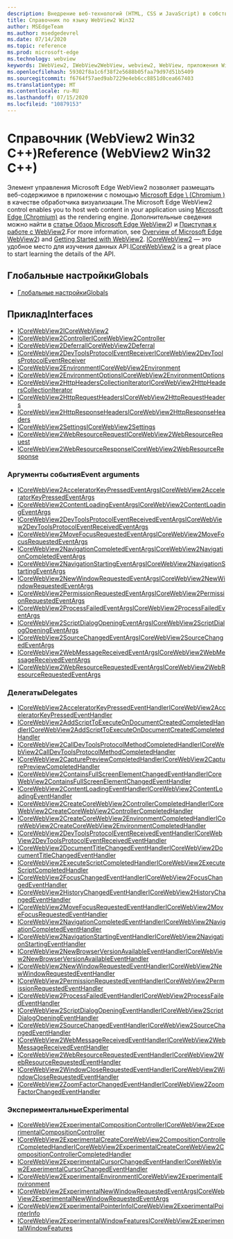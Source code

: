 ```yaml
---
description: Внедрение веб-технологий (HTML, CSS и JavaScript) в собственные приложения с помощью элемента управления Microsoft Edge WebView2
title: Справочник по языку WebView2 Win32
author: MSEdgeTeam
ms.author: msedgedevrel
ms.date: 07/14/2020
ms.topic: reference
ms.prod: microsoft-edge
ms.technology: webview
keywords: IWebView2, IWebView2WebView, webview2, WebView, приложения Win32, Win32, EDGE, ICoreWebView2, ICoreWebView2Controller, элемент управления "веб-браузер", HTML Edge
ms.openlocfilehash: 59302f8a1c6f38f2e5688b05faa79d97d51b5409
ms.sourcegitcommit: f6764f57aed9ab7229e4eb6cc8851d0cea667403
ms.translationtype: MT
ms.contentlocale: ru-RU
ms.lasthandoff: 07/15/2020
ms.locfileid: "10879153"
---
```

# <span data-ttu-id="6f831-104">Справочник (WebView2 Win32 C++)</span><span class="sxs-lookup"><span data-stu-id="6f831-104">Reference (WebView2 Win32 C++)</span></span>  

<span data-ttu-id="6f831-105">Элемент управления Microsoft Edge WebView2 позволяет размещать веб-содержимое в приложении с помощью [Microsoft Edge \ (Chromium \)](https://www.microsoftedgeinsider.com) в качестве обработчика визуализации.</span><span class="sxs-lookup"><span data-stu-id="6f831-105">The Microsoft Edge WebView2 control enables you to host web content in your application using [Microsoft Edge \(Chromium\)](https://www.microsoftedgeinsider.com) as the rendering engine.</span></span>  <span data-ttu-id="6f831-106">Дополнительные сведения можно найти в [статье Обзор Microsoft Edge WebView2](../../index.md)) и [Приступая к работе с WebView2](../../gettingstarted/win32.md).</span><span class="sxs-lookup"><span data-stu-id="6f831-106">For more information, see [Overview of Microsoft Edge WebView2](../../index.md)) and [Getting Started with WebView2](../../gettingstarted/win32.md).</span></span>  <span data-ttu-id="6f831-107">[ICoreWebView2](0-9-538/ICoreWebView2.md) — это удобное место для изучения данных API.</span><span class="sxs-lookup"><span data-stu-id="6f831-107">[ICoreWebView2](0-9-538/ICoreWebView2.md) is a great place to start learning the details of the API.</span></span>  

## <span data-ttu-id="6f831-108">Глобальные настройки</span><span class="sxs-lookup"><span data-stu-id="6f831-108">Globals</span></span>  

*   [<span data-ttu-id="6f831-109">Глобальные настройки</span><span class="sxs-lookup"><span data-stu-id="6f831-109">Globals</span></span>](0-9-538/webview2-idl.md)  

## <span data-ttu-id="6f831-110">Приклад</span><span class="sxs-lookup"><span data-stu-id="6f831-110">Interfaces</span></span>  
*   [<span data-ttu-id="6f831-111">ICoreWebView2</span><span class="sxs-lookup"><span data-stu-id="6f831-111">ICoreWebView2</span></span>](0-9-538/icorewebview2.md)
*   [<span data-ttu-id="6f831-112">ICoreWebView2Controller</span><span class="sxs-lookup"><span data-stu-id="6f831-112">ICoreWebView2Controller</span></span>](0-9-538/icorewebview2controller.md)
*   [<span data-ttu-id="6f831-113">ICoreWebView2Deferral</span><span class="sxs-lookup"><span data-stu-id="6f831-113">ICoreWebView2Deferral</span></span>](0-9-538/icorewebview2deferral.md)
*   [<span data-ttu-id="6f831-114">ICoreWebView2DevToolsProtocolEventReceiver</span><span class="sxs-lookup"><span data-stu-id="6f831-114">ICoreWebView2DevToolsProtocolEventReceiver</span></span>](0-9-538/icorewebview2devtoolsprotocoleventreceiver.md)
*   [<span data-ttu-id="6f831-115">ICoreWebView2Environment</span><span class="sxs-lookup"><span data-stu-id="6f831-115">ICoreWebView2Environment</span></span>](0-9-538/icorewebview2environment.md)
*   [<span data-ttu-id="6f831-116">ICoreWebView2EnvironmentOptions</span><span class="sxs-lookup"><span data-stu-id="6f831-116">ICoreWebView2EnvironmentOptions</span></span>](0-9-538/icorewebview2environmentoptions.md)
*   [<span data-ttu-id="6f831-117">ICoreWebView2HttpHeadersCollectionIterator</span><span class="sxs-lookup"><span data-stu-id="6f831-117">ICoreWebView2HttpHeadersCollectionIterator</span></span>](0-9-538/icorewebview2httpheaderscollectioniterator.md)
*   [<span data-ttu-id="6f831-118">ICoreWebView2HttpRequestHeaders</span><span class="sxs-lookup"><span data-stu-id="6f831-118">ICoreWebView2HttpRequestHeaders</span></span>](0-9-538/icorewebview2httprequestheaders.md)
*   [<span data-ttu-id="6f831-119">ICoreWebView2HttpResponseHeaders</span><span class="sxs-lookup"><span data-stu-id="6f831-119">ICoreWebView2HttpResponseHeaders</span></span>](0-9-538/icorewebview2httpresponseheaders.md)
*   [<span data-ttu-id="6f831-120">ICoreWebView2Settings</span><span class="sxs-lookup"><span data-stu-id="6f831-120">ICoreWebView2Settings</span></span>](0-9-538/icorewebview2settings.md)
*   [<span data-ttu-id="6f831-121">ICoreWebView2WebResourceRequest</span><span class="sxs-lookup"><span data-stu-id="6f831-121">ICoreWebView2WebResourceRequest</span></span>](0-9-538/icorewebview2webresourcerequest.md)
*   [<span data-ttu-id="6f831-122">ICoreWebView2WebResourceResponse</span><span class="sxs-lookup"><span data-stu-id="6f831-122">ICoreWebView2WebResourceResponse</span></span>](0-9-538/icorewebview2webresourceresponse.md)

### <span data-ttu-id="6f831-123">Аргументы события</span><span class="sxs-lookup"><span data-stu-id="6f831-123">Event arguments</span></span>

*   [<span data-ttu-id="6f831-124">ICoreWebView2AcceleratorKeyPressedEventArgs</span><span class="sxs-lookup"><span data-stu-id="6f831-124">ICoreWebView2AcceleratorKeyPressedEventArgs</span></span>](0-9-538/icorewebview2acceleratorkeypressedeventargs.md)
*   [<span data-ttu-id="6f831-125">ICoreWebView2ContentLoadingEventArgs</span><span class="sxs-lookup"><span data-stu-id="6f831-125">ICoreWebView2ContentLoadingEventArgs</span></span>](0-9-538/icorewebview2contentloadingeventargs.md)
*   [<span data-ttu-id="6f831-126">ICoreWebView2DevToolsProtocolEventReceivedEventArgs</span><span class="sxs-lookup"><span data-stu-id="6f831-126">ICoreWebView2DevToolsProtocolEventReceivedEventArgs</span></span>](0-9-538/icorewebview2devtoolsprotocoleventreceivedeventargs.md)
*   [<span data-ttu-id="6f831-127">ICoreWebView2MoveFocusRequestedEventArgs</span><span class="sxs-lookup"><span data-stu-id="6f831-127">ICoreWebView2MoveFocusRequestedEventArgs</span></span>](0-9-538/icorewebview2movefocusrequestedeventargs.md)
*   [<span data-ttu-id="6f831-128">ICoreWebView2NavigationCompletedEventArgs</span><span class="sxs-lookup"><span data-stu-id="6f831-128">ICoreWebView2NavigationCompletedEventArgs</span></span>](0-9-538/icorewebview2navigationcompletedeventargs.md)
*   [<span data-ttu-id="6f831-129">ICoreWebView2NavigationStartingEventArgs</span><span class="sxs-lookup"><span data-stu-id="6f831-129">ICoreWebView2NavigationStartingEventArgs</span></span>](0-9-538/icorewebview2navigationstartingeventargs.md)
*   [<span data-ttu-id="6f831-130">ICoreWebView2NewWindowRequestedEventArgs</span><span class="sxs-lookup"><span data-stu-id="6f831-130">ICoreWebView2NewWindowRequestedEventArgs</span></span>](0-9-538/icorewebview2newwindowrequestedeventargs.md)
*   [<span data-ttu-id="6f831-131">ICoreWebView2PermissionRequestedEventArgs</span><span class="sxs-lookup"><span data-stu-id="6f831-131">ICoreWebView2PermissionRequestedEventArgs</span></span>](0-9-538/icorewebview2permissionrequestedeventargs.md)
*   [<span data-ttu-id="6f831-132">ICoreWebView2ProcessFailedEventArgs</span><span class="sxs-lookup"><span data-stu-id="6f831-132">ICoreWebView2ProcessFailedEventArgs</span></span>](0-9-538/icorewebview2processfailedeventargs.md)
*   [<span data-ttu-id="6f831-133">ICoreWebView2ScriptDialogOpeningEventArgs</span><span class="sxs-lookup"><span data-stu-id="6f831-133">ICoreWebView2ScriptDialogOpeningEventArgs</span></span>](0-9-538/icorewebview2scriptdialogopeningeventargs.md)
*   [<span data-ttu-id="6f831-134">ICoreWebView2SourceChangedEventArgs</span><span class="sxs-lookup"><span data-stu-id="6f831-134">ICoreWebView2SourceChangedEventArgs</span></span>](0-9-538/icorewebview2sourcechangedeventargs.md)
*   [<span data-ttu-id="6f831-135">ICoreWebView2WebMessageReceivedEventArgs</span><span class="sxs-lookup"><span data-stu-id="6f831-135">ICoreWebView2WebMessageReceivedEventArgs</span></span>](0-9-538/icorewebview2webmessagereceivedeventargs.md)
*   [<span data-ttu-id="6f831-136">ICoreWebView2WebResourceRequestedEventArgs</span><span class="sxs-lookup"><span data-stu-id="6f831-136">ICoreWebView2WebResourceRequestedEventArgs</span></span>](0-9-538/icorewebview2webresourcerequestedeventargs.md)

### <span data-ttu-id="6f831-137">Делегаты</span><span class="sxs-lookup"><span data-stu-id="6f831-137">Delegates</span></span>

*   [<span data-ttu-id="6f831-138">ICoreWebView2AcceleratorKeyPressedEventHandler</span><span class="sxs-lookup"><span data-stu-id="6f831-138">ICoreWebView2AcceleratorKeyPressedEventHandler</span></span>](0-9-538/icorewebview2acceleratorkeypressedeventhandler.md)
*   [<span data-ttu-id="6f831-139">ICoreWebView2AddScriptToExecuteOnDocumentCreatedCompletedHandler</span><span class="sxs-lookup"><span data-stu-id="6f831-139">ICoreWebView2AddScriptToExecuteOnDocumentCreatedCompletedHandler</span></span>](0-9-538/icorewebview2addscripttoexecuteondocumentcreatedcompletedhandler.md)
*   [<span data-ttu-id="6f831-140">ICoreWebView2CallDevToolsProtocolMethodCompletedHandler</span><span class="sxs-lookup"><span data-stu-id="6f831-140">ICoreWebView2CallDevToolsProtocolMethodCompletedHandler</span></span>](0-9-538/icorewebview2calldevtoolsprotocolmethodcompletedhandler.md)
*   [<span data-ttu-id="6f831-141">ICoreWebView2CapturePreviewCompletedHandler</span><span class="sxs-lookup"><span data-stu-id="6f831-141">ICoreWebView2CapturePreviewCompletedHandler</span></span>](0-9-538/icorewebview2capturepreviewcompletedhandler.md)
*   [<span data-ttu-id="6f831-142">ICoreWebView2ContainsFullScreenElementChangedEventHandler</span><span class="sxs-lookup"><span data-stu-id="6f831-142">ICoreWebView2ContainsFullScreenElementChangedEventHandler</span></span>](0-9-538/icorewebview2containsfullscreenelementchangedeventhandler.md)
*   [<span data-ttu-id="6f831-143">ICoreWebView2ContentLoadingEventHandler</span><span class="sxs-lookup"><span data-stu-id="6f831-143">ICoreWebView2ContentLoadingEventHandler</span></span>](0-9-538/icorewebview2contentloadingeventhandler.md)
*   [<span data-ttu-id="6f831-144">ICoreWebView2CreateCoreWebView2ControllerCompletedHandler</span><span class="sxs-lookup"><span data-stu-id="6f831-144">ICoreWebView2CreateCoreWebView2ControllerCompletedHandler</span></span>](0-9-538/icorewebview2createcorewebview2controllercompletedhandler.md)
*   [<span data-ttu-id="6f831-145">ICoreWebView2CreateCoreWebView2EnvironmentCompletedHandler</span><span class="sxs-lookup"><span data-stu-id="6f831-145">ICoreWebView2CreateCoreWebView2EnvironmentCompletedHandler</span></span>](0-9-538/icorewebview2createcorewebview2environmentcompletedhandler.md)
*   [<span data-ttu-id="6f831-146">ICoreWebView2DevToolsProtocolEventReceivedEventHandler</span><span class="sxs-lookup"><span data-stu-id="6f831-146">ICoreWebView2DevToolsProtocolEventReceivedEventHandler</span></span>](0-9-538/icorewebview2devtoolsprotocoleventreceivedeventhandler.md)
*   [<span data-ttu-id="6f831-147">ICoreWebView2DocumentTitleChangedEventHandler</span><span class="sxs-lookup"><span data-stu-id="6f831-147">ICoreWebView2DocumentTitleChangedEventHandler</span></span>](0-9-538/icorewebview2documenttitlechangedeventhandler.md)
*   [<span data-ttu-id="6f831-148">ICoreWebView2ExecuteScriptCompletedHandler</span><span class="sxs-lookup"><span data-stu-id="6f831-148">ICoreWebView2ExecuteScriptCompletedHandler</span></span>](0-9-538/icorewebview2executescriptcompletedhandler.md)
*   [<span data-ttu-id="6f831-149">ICoreWebView2FocusChangedEventHandler</span><span class="sxs-lookup"><span data-stu-id="6f831-149">ICoreWebView2FocusChangedEventHandler</span></span>](0-9-538/icorewebview2focuschangedeventhandler.md)
*   [<span data-ttu-id="6f831-150">ICoreWebView2HistoryChangedEventHandler</span><span class="sxs-lookup"><span data-stu-id="6f831-150">ICoreWebView2HistoryChangedEventHandler</span></span>](0-9-538/icorewebview2historychangedeventhandler.md)
*   [<span data-ttu-id="6f831-151">ICoreWebView2MoveFocusRequestedEventHandler</span><span class="sxs-lookup"><span data-stu-id="6f831-151">ICoreWebView2MoveFocusRequestedEventHandler</span></span>](0-9-538/icorewebview2movefocusrequestedeventhandler.md)
*   [<span data-ttu-id="6f831-152">ICoreWebView2NavigationCompletedEventHandler</span><span class="sxs-lookup"><span data-stu-id="6f831-152">ICoreWebView2NavigationCompletedEventHandler</span></span>](0-9-538/icorewebview2navigationcompletedeventhandler.md)
*   [<span data-ttu-id="6f831-153">ICoreWebView2NavigationStartingEventHandler</span><span class="sxs-lookup"><span data-stu-id="6f831-153">ICoreWebView2NavigationStartingEventHandler</span></span>](0-9-538/icorewebview2navigationstartingeventhandler.md)
*   [<span data-ttu-id="6f831-154">ICoreWebView2NewBrowserVersionAvailableEventHandler</span><span class="sxs-lookup"><span data-stu-id="6f831-154">ICoreWebView2NewBrowserVersionAvailableEventHandler</span></span>](0-9-538/icorewebview2newbrowserversionavailableeventhandler.md)
*   [<span data-ttu-id="6f831-155">ICoreWebView2NewWindowRequestedEventHandler</span><span class="sxs-lookup"><span data-stu-id="6f831-155">ICoreWebView2NewWindowRequestedEventHandler</span></span>](0-9-538/icorewebview2newwindowrequestedeventhandler.md)
*   [<span data-ttu-id="6f831-156">ICoreWebView2PermissionRequestedEventHandler</span><span class="sxs-lookup"><span data-stu-id="6f831-156">ICoreWebView2PermissionRequestedEventHandler</span></span>](0-9-538/icorewebview2permissionrequestedeventhandler.md)
*   [<span data-ttu-id="6f831-157">ICoreWebView2ProcessFailedEventHandler</span><span class="sxs-lookup"><span data-stu-id="6f831-157">ICoreWebView2ProcessFailedEventHandler</span></span>](0-9-538/icorewebview2processfailedeventhandler.md)
*   [<span data-ttu-id="6f831-158">ICoreWebView2ScriptDialogOpeningEventHandler</span><span class="sxs-lookup"><span data-stu-id="6f831-158">ICoreWebView2ScriptDialogOpeningEventHandler</span></span>](0-9-538/icorewebview2scriptdialogopeningeventhandler.md)
*   [<span data-ttu-id="6f831-159">ICoreWebView2SourceChangedEventHandler</span><span class="sxs-lookup"><span data-stu-id="6f831-159">ICoreWebView2SourceChangedEventHandler</span></span>](0-9-538/icorewebview2sourcechangedeventhandler.md)
*   [<span data-ttu-id="6f831-160">ICoreWebView2WebMessageReceivedEventHandler</span><span class="sxs-lookup"><span data-stu-id="6f831-160">ICoreWebView2WebMessageReceivedEventHandler</span></span>](0-9-538/icorewebview2webmessagereceivedeventhandler.md)
*   [<span data-ttu-id="6f831-161">ICoreWebView2WebResourceRequestedEventHandler</span><span class="sxs-lookup"><span data-stu-id="6f831-161">ICoreWebView2WebResourceRequestedEventHandler</span></span>](0-9-538/icorewebview2webresourcerequestedeventhandler.md)
*   [<span data-ttu-id="6f831-162">ICoreWebView2WindowCloseRequestedEventHandler</span><span class="sxs-lookup"><span data-stu-id="6f831-162">ICoreWebView2WindowCloseRequestedEventHandler</span></span>](0-9-538/icorewebview2windowcloserequestedeventhandler.md)
*   [<span data-ttu-id="6f831-163">ICoreWebView2ZoomFactorChangedEventHandler</span><span class="sxs-lookup"><span data-stu-id="6f831-163">ICoreWebView2ZoomFactorChangedEventHandler</span></span>](0-9-538/icorewebview2zoomfactorchangedeventhandler.md)

### <span data-ttu-id="6f831-164">Экспериментальные</span><span class="sxs-lookup"><span data-stu-id="6f831-164">Experimental</span></span>

*   [<span data-ttu-id="6f831-165">ICoreWebView2ExperimentalCompositionController</span><span class="sxs-lookup"><span data-stu-id="6f831-165">ICoreWebView2ExperimentalCompositionController</span></span>](0-9-538/icorewebview2experimentalcompositioncontroller.md)
*   [<span data-ttu-id="6f831-166">ICoreWebView2ExperimentalCreateCoreWebView2CompositionControllerCompletedHandler</span><span class="sxs-lookup"><span data-stu-id="6f831-166">ICoreWebView2ExperimentalCreateCoreWebView2CompositionControllerCompletedHandler</span></span>](0-9-538/icorewebview2experimentalcreatecorewebview2compositioncontrollercompletedhandler.md)
*   [<span data-ttu-id="6f831-167">ICoreWebView2ExperimentalCursorChangedEventHandler</span><span class="sxs-lookup"><span data-stu-id="6f831-167">ICoreWebView2ExperimentalCursorChangedEventHandler</span></span>](0-9-538/icorewebview2experimentalcursorchangedeventhandler.md)
*   [<span data-ttu-id="6f831-168">ICoreWebView2ExperimentalEnvironment</span><span class="sxs-lookup"><span data-stu-id="6f831-168">ICoreWebView2ExperimentalEnvironment</span></span>](0-9-538/icorewebview2experimentalenvironment.md)
*   [<span data-ttu-id="6f831-169">ICoreWebView2ExperimentalNewWindowRequestedEventArgs</span><span class="sxs-lookup"><span data-stu-id="6f831-169">ICoreWebView2ExperimentalNewWindowRequestedEventArgs</span></span>](0-9-538/icorewebview2experimentalnewwindowrequestedeventargs.md)
*   [<span data-ttu-id="6f831-170">ICoreWebView2ExperimentalPointerInfo</span><span class="sxs-lookup"><span data-stu-id="6f831-170">ICoreWebView2ExperimentalPointerInfo</span></span>](0-9-538/icorewebview2experimentalpointerinfo.md)
*   [<span data-ttu-id="6f831-171">ICoreWebView2ExperimentalWindowFeatures</span><span class="sxs-lookup"><span data-stu-id="6f831-171">ICoreWebView2ExperimentalWindowFeatures</span></span>](0-9-538/icorewebview2experimentalwindowfeatures.md)
